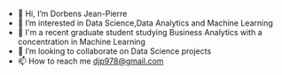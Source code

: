 - 👋 Hi, I’m Dorbens Jean-Pierre
- 👀 I’m interested in Data Science,Data Analytics and Machine Learning
- 🌱 I'm  a recent  graduate student studying Business Analytics with a concentration in Machine Learning
- 💞️ I’m looking to collaborate on Data Science projects
- 📫 How to reach me djp978@gmail.com

<!---
Djeanpierre/Djeanpierre is a ✨ special ✨ repository because its `README.md` (this file) appears on your GitHub profile.
You can click the Preview link to take a look at your changes.
--->
